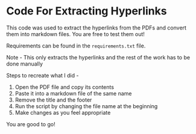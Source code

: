# Code For Extracting Hyperlinks

This code was used to extract the hyperlinks from the PDFs and convert them into markdown files. You are free to test them out!

Requirements can be found in the `requirements.txt` file.

Note - This only extracts the hyperlinks and the rest of the work has to be done manually

Steps to recreate what I did - 
1) Open the PDF file and copy its contents
2) Paste it into a markdown file of the same name
3) Remove the title and the footer
4) Run the script by changing the file name at the beginning
5) Make changes as you feel appropriate

You are good to go!
